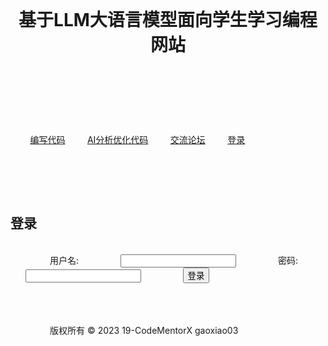 <!DOCTYPE html>
<html>
<head>
    <title>基于LLM大语言模型面向学生学习编程网站</title>
    <style>
        body {
            font-family: Arial, sans-serif;
            background-color: #f2f2f2;
            margin: 0;
            padding: 0;
            display: flex;
            flex-direction: column;
            min-height: 100vh;
        }

        header {
            background-color: #333;
            color: #fff;
            text-align: center;
            padding: 10px;
        }

        nav {
            background-color: #eee;
            padding: 10px;
            display: flex;
            justify-content: center;
        }

        nav a {
            color: #333;
            text-decoration: none;
            margin: 0 10px;
            font-weight: bold;
        }

        main {
            flex: 1;
            display: flex;
            flex-direction: column;
            align-items: center;
            justify-content: center;
        }

        section {
            margin-bottom: 20px;
            border: 1px solid #ccc;
            padding: 20px;
            background-color: #fff;
            border-radius: 5px;
            box-shadow: 0 2px 5px rgba(0, 0, 0, 0.1);
        }

        h1 {
            margin: 0;
        }

        footer {
            background-color: #333;
            color: #fff;
            text-align: center;
            padding: 10px;
        }

        #login-section {
            text-align: center;
        }

        #login-form {
            display: flex;
            flex-direction: column;
            align-items: center;
        }

        #login-form label {
            margin-bottom: 10px;
        }

        #login-form input[type="text"],
        #login-form input[type="password"] {
            width: 200px;
            padding: 5px;
            margin-bottom: 10px;
        }

        #login-form button[type="submit"] {
            padding: 10px 20px;
            background-color: #333;
            color: #fff;
            border: none;
            cursor: pointer;
        }

        #forum-messages {
            max-height: 200px;
            overflow-y: auto;
            border: 1px solid #ccc;
            padding: 10px;
            margin-bottom: 10px;
        }

        #forum-input {
            margin-bottom: 10px;
        }

        #forum-send-btn {
            background-color: #333;
            color: #fff;
            padding: 5px 10px;
            border: none;
            cursor: pointer;
        }
    </style>
</head>
<body>
    <header>
        <h1>基于LLM大语言模型面向学生学习编程网站</h1>
    </header>

    <nav>
        <a href="#" id="code-btn">编写代码</a>
        <a href="#" id="ai-btn">AI分析优化代码</a>
        <a href="#" id="forum-btn">交流论坛</a>
        <a href="#" id="login-btn">登录</a>
    </nav>

    <main>
        <section id="login-section">
            <h2>登录</h2>
            <form id="login-form">
                <label for="username">用户名:</label>
                <input type="text" id="username" name="username" required>
                <label for="password">密码:</label>
                <input type="password" id="password" name="password" required>
                <button type="submit">登录</button>
                </form>
                </section>    <section id="code-section" style="display: none;">
                    <h2>编写代码</h2>
                    <p>在这里输入你的代码：</p>
                    <textarea id="code-input" rows="10" cols="80"></textarea>
                </section>
            
                <section id="ai-section" style="display: none;">
                    <h2>AI分析优化代码</h2>
                    <p>点击下方按钮，让AI对你的代码进行分析和优化：</p>
                    <button id="analyze-btn">分析代码</button>
                    <div id="analysis-result"></div>
                </section>
            
                <section id="forum-section" style="display: none;">
                    <h2>交流论坛</h2>
                    <p>在这里和其他编程爱好者交流：</p>
                    <div id="forum-messages"></div>
                    <textarea id="forum-input" rows="5" cols="50"></textarea>
                    <button id="forum-send-btn">发送</button>
                </section>
            </main>
            
            <footer>
                版权所有 &copy; 2023 19-CodeMentorX gaoxiao03
            </footer>
            
            <script>
                // 获取登录表单元素和主页面各部分的元素
                const loginForm = document.getElementById('login-form');
                const loginSection = document.getElementById('login-section');
                const codeSection = document.getElementById('code-section');
                const aiSection = document.getElementById('ai-section');
                const forumSection = document.getElementById('forum-section');
            
                // 监听登录表单的提交事件
                loginForm.addEventListener('submit', (e) => {
                    e.preventDefault(); // 阻止表单的默认提交行为
            
                    // 获取输入的用户名和密码
                    const username = document.getElementById('username').value.trim();
                    const password = document.getElementById('password').value.trim();
            
                    // 简单验证用户名和密码是否为空
                    if (username && password) {
                        // 登录成功，执行跳转到主页面的逻辑
                        loginSection.style.display = 'none';
                        codeSection.style.display = 'block';
                        aiSection.style.display = 'block';
                        forumSection.style.display = 'block';
                    } else {
                        // 登录失败，弹出提示框
                        alert('请输入有效的用户名和密码');
                    }
                });
            </script>
            <script>
                /* 上述代码不变 */
            
                analyzeBtn.addEventListener('click', async () => {
                    const code = document.getElementById('code-input').value.trim();
                    if (code) {
                        const optimizedCode = await analyzeAndOptimizeCode(code);
                        document.getElementById('analysis-result').innerText = optimizedCode;
                    } else {
                        document.getElementById('analysis-result').innerText = '请输入代码';
                    }
                });
            
                async function analyzeAndOptimizeCode(code) {
                    try {
                        const response = await fetch('/analyze', {
                            method: 'POST',
                            headers: {
                                'Content-Type': 'application/json'
                            },
                            body: JSON.stringify({ code })
                        });
                        const data = await response.json();
                        if (response.ok) {
                            return data.optimizedCode;
                        } else {
                            throw new Error(data.error);
}
} catch (error) {
console.error(error);
return '代码优化失败';
}
}
</script>
<script>
// 用于保存论坛消息
let forumMessages = [];    // 模拟一些初始消息
    forumMessages.push({
        username: 'User1',
        message: '欢迎来到论坛！'
    });
    forumMessages.push({
        username: 'User2',
        message: '大家好！'
    });

    // 在页面加载时显示初始消息
    window.addEventListener('load', () => {
        displayForumMessages();
    });

    // 显示论坛消息
    function displayForumMessages() {
        const forumMessagesContainer = document.getElementById('forum-messages');
        forumMessages.forEach((message) => {
            const messageElement = document.createElement('p');
            messageElement.textContent = `${message.username}: ${message.message}`;
            forumMessagesContainer.appendChild(messageElement);
        });
    }

    // 发送按钮点击事件处理函数
    const forumSendBtn = document.getElementById('forum-send-btn');
    forumSendBtn.addEventListener('click', () => {
        const message = document.getElementById('forum-input').value.trim();
        if (message) {
            // 创建新的消息对象
            const newMessage = {
                username: '我', // 这里可以替换为当前登录用户的用户名
                message: message
            };

            // 将消息加入论坛消息数组
            forumMessages.push(newMessage);

            // 清空输入框
            document.getElementById('forum-input').value = '';

            // 清空论坛消息区域并重新显示所有消息
            clearForumMessages();
            displayForumMessages();
        } else {
            alert('请输入消息');
        }
    });

    // 清空论坛消息区域
    function clearForumMessages() {
        const forumMessagesContainer = document.getElementById('forum-messages');
        while (forumMessagesContainer.firstChild) {
            forumMessagesContainer.removeChild(forumMessagesContainer.firstChild);
        }
    }
</script>
</body>
</html>
            
